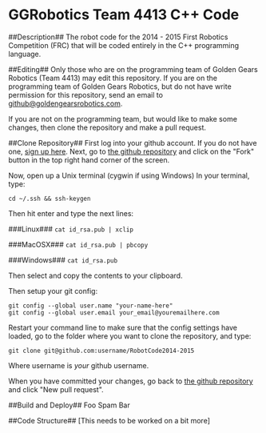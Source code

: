 GGRobotics Team 4413 C++ Code
=============================

##Description##
The robot code for the 2014 - 2015 First Robotics Competition (FRC) that will be coded entirely in the C++ programming language.

##Editing##
Only those who are on the programming team of Golden Gears Robotics (Team 4413) may edit this repository. If you are on the programming team of Golden Gears Robotics, but do not have write permission for this repository, send an email to github@goldengearsrobotics.com.

If you are not on the programming team, but would like to make some changes, then clone the repository and make a pull request.

##Clone Repository##
First log into your github account. If you do not have one, [sign up here](https://github.com/join).
Next, go to [the github repository](https://github.com/GoldenGears/RobotCode2014-2015) and click on the "Fork" button in the top right hand corner of the screen.

Now, open up a Unix terminal (cygwin if using Windows)
In your terminal, type:

`cd ~/.ssh && ssh-keygen`

Then hit enter and type the next lines:

###Linux###
`cat id_rsa.pub | xclip`

###MacOSX###
`cat id_rsa.pub | pbcopy`

###Windows###
`cat id_rsa.pub`

Then select and copy the contents to your clipboard.

Then setup your git config:
```
git config --global user.name "your-name-here"
git config --global user.email your_email@youremailhere.com
```

Restart your command line to make sure that the config settings have loaded, go to the folder where you want to clone the repository, and type:

`git clone git@github.com:username/RobotCode2014-2015`

Where username is _your_ github username.

When you have committed your changes, go back to [the github repository](https://github.com/GoldenGears/RobotCode2014-2015/pulls) and click "New pull request".

##Build and Deploy##
Foo
Spam
Bar

##Code Structure##
[This needs to be worked on a bit more]